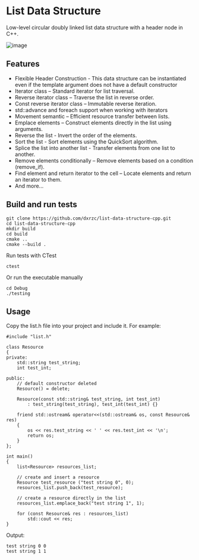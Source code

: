 # List Data Structure
Low-level circular doubly linked list data structure with a header node in C++.

![image](https://github.com/itsdrc/list-data-structure-cpp/blob/37844bf523c203d8204c2fb45ef04c1a15e561a6/list.png)

## Features
- Flexible Header Construction - This data structure can be instantiated even if the template argument does not have a default constructor
- Iterator class  – Standard iterator for list traversal.
- Reverse iterator class – Traverse the list in reverse order.
- Const reverse iterator class – Immutable reverse iteration.
- std::advance and foreach support when working with iterators
- Movement semantic – Efficient resource transfer between lists.
- Emplace elements – Construct elements directly in the list using arguments.
- Reverse the list - Invert the order of the elements.
- Sort the list - Sort elements using the QuickSort algorithm.
- Splice the list into another list - Transfer elements from one list to another.
- Remove elements conditionally – Remove elements based on a condition (remove_if).
- Find element and return iterator to the cell – Locate elements and return an iterator to them.
- And more...

## Build and run tests
```
git clone https://github.com/dxrzc/list-data-structure-cpp.git
cd list-data-structure-cpp
mkdir build
cd build
cmake ..
cmake --build .
```

Run tests with CTest
```
ctest
```

Or run the executable manually
```
cd Debug
./testing
```

## Usage
Copy the list.h file into your project and include it. For example:
```
#include "list.h"

class Resource
{
private:
	std::string test_string;
	int test_int;

public:
	// default constructor deleted
	Resource() = delete;

	Resource(const std::string& test_string, int test_int)
		: test_string(test_string), test_int(test_int) {}

	friend std::ostream& operator<<(std::ostream& os, const Resource& res)
	{
		os << res.test_string << ' ' << res.test_int << '\n';
		return os;
	}
};

int main()
{
	list<Resource> resources_list;

	// create and insert a resource
	Resource test_resource ("test string 0", 0);
	resources_list.push_back(test_resource);

	// create a resource directly in the list
	resources_list.emplace_back("test string 1", 1);

	for (const Resource& res : resources_list)
		std::cout << res;
}
```

Output: 
```
test string 0 0
test string 1 1
```


